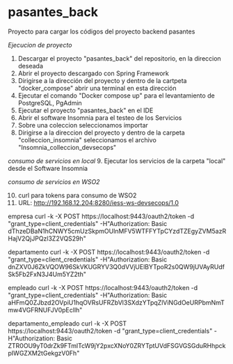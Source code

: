 # pasantes_back
Proyecto para cargar los códigos del proyecto backend pasantes 



*Ejecucion de proyecto*
1. Descargar el proyecto "pasantes_back" del repositorio, en la direccion deseada
2. Abrir el proyecto descargado con Spring Framework
3. Dirigirse a la dirección del proyecto y dentro de la cartpeta "docker_compose" abrir una terminal en esta dirección
4. Ejecutar el comando  "Docker compose up" para el levantamiento de PostgreSQL, PgAdmin
5. Ejecutar el proyecto "pasantes_back" en el IDE
6. Abrir el software Insomnia para el testeo de los Servicios
7. Sobre una coleccion seleccionamos importar
8. Dirigirse a la direccion del proyecto y dentro de la carpeta "colleccion_insomnia" seleccionamos el archivo "Insomnia_colleccion_devsecops"

*consumo de servicios en local*
9. Ejecutar los servicios de la carpeta "local" desde el Software Insomnia

*consumo de servicios en WSO2*

10. curl para tokens para consumo de WSO2
11. URL: http://192.168.12.204:8280/iess-ws-devsecops/1.0
    
empresa
curl -k -X POST https://localhost:9443/oauth2/token -d "grant_type=client_credentials" -H"Authorization: Basic dThzeDBaN1hCNWY5cmUzSkpmOUlnMFV5WTFFYTpCYzdTZEgyZVM5azRHajV2QjJPQzl3Z2VQS29h"

departamento
curl -k -X POST https://localhost:9443/oauth2/token -d "grant_type=client_credentials" -H"Authorization: Basic dnZXV0J6ZkVQOW96SkVKUGRYV3Q0dVVjUElBYTpoR2s0QW9jUVAyRUdfSk5Fb2FxN3J4Um5YZ2th"

empleado
curl -k -X POST https://localhost:9443/oauth2/token -d "grant_type=client_credentials" -H"Authorization: Basic aHFmQ0ZJbzd2OVpiU1hqOVRsUFRZbVl3SXdzYTpqZlViNGdOeURPbmNmTmw4VGFRNUFJV0pEcllh"

departamento_empleado
curl -k -X POST https://localhost:9443/oauth2/token -d "grant_type=client_credentials" -H"Authorization: Basic ZTR0OU9yT0drZk9FTmlTcW9jY2pxcXNoY0ZRYTptUVdFSGVGSGduRHhpckpIWGZXM2tGekgzV0Fh"


